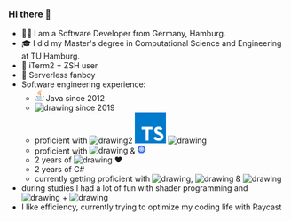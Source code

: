 ### Hi there 👋
- 👨‍💻 I am a Software Developer from Germany, Hamburg.
- 🎓 I did my Master's degree in Computational Science and Engineering at TU Hamburg.
- 🚀 iTerm2 + ZSH user
- 🦾 Serverless fanboy
- Software engineering experience:
  - <img src="https://raw.githubusercontent.com/gilbarbara/logos/master/logos/java.svg" alt="drawing" width="16"/> Java since 2012
  - <img src="https://raw.githubusercontent.com/gilbarbara/logos/master/logos/aws.svg" alt="drawing" width="28" height="16"/> since 2019
  - proficient with <img src="https://raw.githubusercontent.com/gilbarbara/logos/master/logos/angular.svg" alt="drawing" width="56"/>2 <img src="https://raw.githubusercontent.com/gilbarbara/logos/master/logos/typescript.svg" alt="drawing" width="56"/> <img src="https://raw.githubusercontent.com/gilbarbara/logos/master/logos/javascript.svg" alt="drawing" width="16"/>
  - proficient with <img src="https://raw.githubusercontent.com/gilbarbara/logos/master/logos/docker.svg" alt="drawing" width="60"/> & <img src="https://raw.githubusercontent.com/gilbarbara/logos/master/logos/kubernetes.svg" alt="drawing" width="16"/>
  - 2 years of <img src="https://raw.githubusercontent.com/gilbarbara/logos/master/logos/kotlin.svg" alt="drawing" width="56"/> ❤️
  - 2 years of C#
  - currently getting proficient with <img src="https://raw.githubusercontent.com/gilbarbara/logos/master/logos/vue.svg" alt="drawing" width="16"/>, <img src="https://raw.githubusercontent.com/gilbarbara/logos/master/logos/go.svg" alt="drawing" width="34"/> & <img src="https://raw.githubusercontent.com/gilbarbara/logos/master/logos/python.svg" alt="drawing" width="14"/>
 - during studies I had a lot of fun with shader programming and <img src="https://raw.githubusercontent.com/gilbarbara/logos/master/logos/opengl.svg" alt="drawing" width="48"/> + <img src="https://raw.githubusercontent.com/gilbarbara/logos/master/logos/vulkan.svg" alt="drawing" width="48"/>
 - I like efficiency, currently trying to optimize my coding life with Raycast
<!--
**fynnfluegge/fynnfluegge** is a ✨ _special_ ✨ repository because its `README.md` (this file) appears on your GitHub profile.

Here are some ideas to get you started:

- 🔭 I’m currently working on ...
- 🌱 I’m currently learning ...
- 👯 I’m looking to collaborate on ...
- 🤔 I’m looking for help with ...
- 💬 Ask me about ...
- 📫 How to reach me: ...
- 😄 Pronouns: ...
- ⚡ Fun fact: ...
-->
